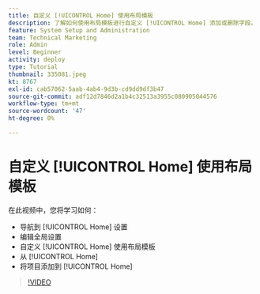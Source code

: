 ```yaml
---
title: 自定义 [!UICONTROL Home] 使用布局模板
description: 了解如何使用布局模板进行自定义 [!UICONTROL Home] 添加或删除字段。
feature: System Setup and Administration
team: Technical Marketing
role: Admin
level: Beginner
activity: deploy
type: Tutorial
thumbnail: 335081.jpeg
kt: 8767
exl-id: cab57062-5aab-4ab4-9d3b-cd9dd9df3b47
source-git-commit: adf12d7846d2a1b4c32513a3955c080905044576
workflow-type: tm+mt
source-wordcount: '47'
ht-degree: 0%

---
```


# 自定义 [!UICONTROL Home] 使用布局模板

在此视频中，您将学习如何：

* 导航到 [!UICONTROL Home] 设置
* 编辑全局设置
* 自定义 [!UICONTROL Home] 使用布局模板
* 从 [!UICONTROL Home]
* 将项目添加到 [!UICONTROL Home]

>[!VIDEO](https://video.tv.adobe.com/v/335081/?quality=12)
